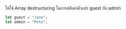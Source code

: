ให้ใช้ Array destructuring ในการสลับค่าตัวแปร guest กับ admin

```js
let guest = "Jane";
let admin = "Pete";
```

